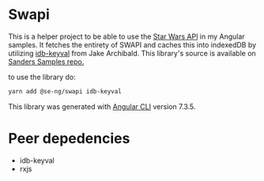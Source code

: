 # Swapi

This is a helper project to be able to use the [Star Wars API](https://swapi.co/) in my Angular samples.
It fetches the entirety of SWAPI and caches this into indexedDB by utilizing [idb-keyval](https://github.com/jakearchibald/idb-keyval) from Jake Archibald.
This library's source is available on [Sanders Samples repo.](https://github.com/SanderElias/Samples/tree/master/projects/se-ng/swapi)

to use the library do:

```bash
yarn add @se-ng/swapi idb-keyval
```

This library was generated with [Angular CLI](https://github.com/angular/angular-cli) version 7.3.5.

# Peer depedencies

- idb-keyval
- rxjs
